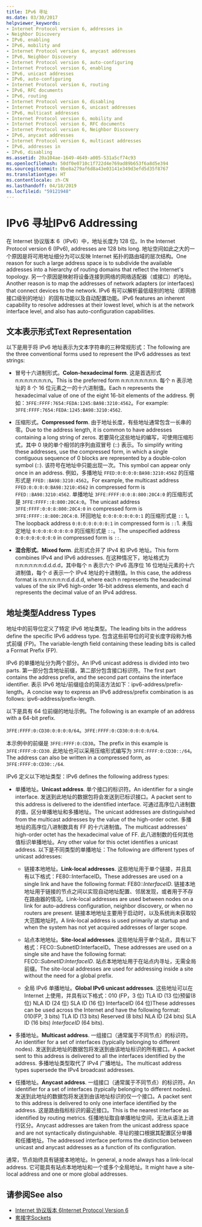 ```yaml
---
title: IPv6 寻址
ms.date: 03/30/2017
helpviewer_keywords:
- Internet Protocol version 6, addresses in
- Neighbor Discovery
- IPv6, enabling
- IPv6, mobility and
- Internet Protocol version 6, anycast addresses
- IPv6, Neighbor Discovery
- Internet Protocol version 6, auto-configuring
- Internet Protocol version 6, enabling
- IPv6, unicast addresses
- IPv6, auto-configuring
- Internet Protocol version 6, routing
- IPv6, RFC documents
- IPv6, routing
- Internet Protocol version 6, disabling
- Internet Protocol version 6, unicast addresses
- IPv6, multicast addresses
- Internet Protocol version 6, mobility and
- Internet Protocol version 6, RFC documents
- Internet Protocol version 6, Neighbor Discovery
- IPv6, anycast addresses
- Internet Protocol version 6, multicast addresses
- IPv6, addresses in
- IPv6, disabling
ms.assetid: 20a104ae-1649-4649-a005-531a5cf74c93
ms.openlocfilehash: 50df0e0710c1f722d4e769ad89b653f6a8d5e394
ms.sourcegitcommit: 0be8a279af6d8a43e03141e349d3efd5d35f8767
ms.translationtype: HT
ms.contentlocale: zh-CN
ms.lasthandoff: 04/18/2019
ms.locfileid: "59121948"
---
```

# <a name="ipv6-addressing"></a><span data-ttu-id="3c8d4-102">IPv6 寻址</span><span class="sxs-lookup"><span data-stu-id="3c8d4-102">IPv6 Addressing</span></span>
<span data-ttu-id="3c8d4-103">在 Internet 协议版本 6（IPv6）中，地址长度为 128 位。</span><span class="sxs-lookup"><span data-stu-id="3c8d4-103">In the Internet Protocol version 6 (IPv6), addresses are 128 bits long.</span></span> <span data-ttu-id="3c8d4-104">地址空间如此之大的一个原因是将可用地址细分为可以反映 Internet 拓扑的路由域的层次结构。</span><span class="sxs-lookup"><span data-stu-id="3c8d4-104">One reason for such a large address space is to subdivide the available addresses into a hierarchy of routing domains that reflect the Internet's topology.</span></span> <span data-ttu-id="3c8d4-105">另一个原因是映射将设备连接到网络的网络适配器（或接口）的地址。</span><span class="sxs-lookup"><span data-stu-id="3c8d4-105">Another reason is to map the addresses of network adapters (or interfaces) that connect devices to the network.</span></span> <span data-ttu-id="3c8d4-106">IPv6 有可以解析最低级别的地址（即网络接口级别的地址）的固有功能以及自动配置功能。</span><span class="sxs-lookup"><span data-stu-id="3c8d4-106">IPv6 features an inherent capability to resolve addresses at their lowest level, which is at the network interface level, and also has auto-configuration capabilities.</span></span>  
  
## <a name="text-representation"></a><span data-ttu-id="3c8d4-107">文本表示形式</span><span class="sxs-lookup"><span data-stu-id="3c8d4-107">Text Representation</span></span>  
 <span data-ttu-id="3c8d4-108">以下是用于将 IPv6 地址表示为文本字符串的三种常规形式：</span><span class="sxs-lookup"><span data-stu-id="3c8d4-108">The following are the three conventional forms used to represent the IPv6 addresses as text strings:</span></span>  
  
-   <span data-ttu-id="3c8d4-109">冒号十六进制形式。</span><span class="sxs-lookup"><span data-stu-id="3c8d4-109">**Colon-hexadecimal form**.</span></span> <span data-ttu-id="3c8d4-110">这是首选形式 n:n:n:n:n:n:n:n。</span><span class="sxs-lookup"><span data-stu-id="3c8d4-110">This is the preferred form n:n:n:n:n:n:n:n.</span></span> <span data-ttu-id="3c8d4-111">每个 n 表示地址的 8 个 16 位元素之一的十六进制值。</span><span class="sxs-lookup"><span data-stu-id="3c8d4-111">Each n represents the hexadecimal value of one of the eight 16-bit elements of the address.</span></span> <span data-ttu-id="3c8d4-112">例如：`3FFE:FFFF:7654:FEDA:1245:BA98:3210:4562`。</span><span class="sxs-lookup"><span data-stu-id="3c8d4-112">For example: `3FFE:FFFF:7654:FEDA:1245:BA98:3210:4562`.</span></span>  
  
-   <span data-ttu-id="3c8d4-113">压缩形式。</span><span class="sxs-lookup"><span data-stu-id="3c8d4-113">**Compressed form**.</span></span> <span data-ttu-id="3c8d4-114">由于地址长度，有些地址通常包含一长串的零。</span><span class="sxs-lookup"><span data-stu-id="3c8d4-114">Due to the address length, it is common to have addresses containing a long string of zeros.</span></span> <span data-ttu-id="3c8d4-115">若要简化这些地址的编写，可使用压缩形式，其中 0 块的单个相邻的序列由双冒号 (::) 表示。</span><span class="sxs-lookup"><span data-stu-id="3c8d4-115">To simplify writing these addresses, use the compressed form, in which a single contiguous sequence of 0 blocks are represented by a double-colon symbol (::).</span></span> <span data-ttu-id="3c8d4-116">该符号在地址中只能出现一次。</span><span class="sxs-lookup"><span data-stu-id="3c8d4-116">This symbol can appear only once in an address.</span></span> <span data-ttu-id="3c8d4-117">例如，多播地址 `FFED:0:0:0:0:BA98:3210:4562` 的压缩形式是 `FFED::BA98:3210:4562`。</span><span class="sxs-lookup"><span data-stu-id="3c8d4-117">For example, the multicast address `FFED:0:0:0:0:BA98:3210:4562` in compressed form is `FFED::BA98:3210:4562`.</span></span> <span data-ttu-id="3c8d4-118">单播地址 `3FFE:FFFF:0:0:8:800:20C4:0` 的压缩形式是 `3FFE:FFFF::8:800:20C4:0`。</span><span class="sxs-lookup"><span data-stu-id="3c8d4-118">The unicast address `3FFE:FFFF:0:0:8:800:20C4:0` in compressed form is `3FFE:FFFF::8:800:20C4:0`.</span></span> <span data-ttu-id="3c8d4-119">环回地址 `0:0:0:0:0:0:0:1` 的压缩形式是 `::` 1。</span><span class="sxs-lookup"><span data-stu-id="3c8d4-119">The loopback address `0:0:0:0:0:0:0:1` in compressed form is `::`1.</span></span> <span data-ttu-id="3c8d4-120">未指定地址 `0:0:0:0:0:0:0:0` 的压缩形式是 `::`。</span><span class="sxs-lookup"><span data-stu-id="3c8d4-120">The unspecified address `0:0:0:0:0:0:0:0` in compressed form is `::`.</span></span>  
  
-   <span data-ttu-id="3c8d4-121">**混合形式**。</span><span class="sxs-lookup"><span data-stu-id="3c8d4-121">**Mixed form**.</span></span> <span data-ttu-id="3c8d4-122">此形式合并了 IPv4 和 IPv6 地址。</span><span class="sxs-lookup"><span data-stu-id="3c8d4-122">This form combines IPv4 and IPv6 addresses.</span></span> <span data-ttu-id="3c8d4-123">在这种情况下，地址格式为 n:n:n:n:n:n:d.d.d.d，其中每个 n 表示六个 IPv6 高序位 16 位地址元素的十六进制值，每个 d 表示一个 IPv4 地址的十进制值。</span><span class="sxs-lookup"><span data-stu-id="3c8d4-123">In this case, the address format is n:n:n:n:n:n:d.d.d.d, where each n represents the hexadecimal values of the six IPv6 high-order 16-bit address elements, and each d represents the decimal value of an IPv4 address.</span></span>  
  
## <a name="address-types"></a><span data-ttu-id="3c8d4-124">地址类型</span><span class="sxs-lookup"><span data-stu-id="3c8d4-124">Address Types</span></span>  
 <span data-ttu-id="3c8d4-125">地址中的前导位定义了特定 IPv6 地址类型。</span><span class="sxs-lookup"><span data-stu-id="3c8d4-125">The leading bits in the address define the specific IPv6 address type.</span></span> <span data-ttu-id="3c8d4-126">包含这些前导位的可变长度字段称为格式前缀 (FP)。</span><span class="sxs-lookup"><span data-stu-id="3c8d4-126">The variable-length field containing these leading bits is called a Format Prefix (FP).</span></span>  
  
 <span data-ttu-id="3c8d4-127">IPv6 的单播地址分为两个部分。</span><span class="sxs-lookup"><span data-stu-id="3c8d4-127">An IPv6 unicast address is divided into two parts.</span></span> <span data-ttu-id="3c8d4-128">第一部分包含地址前缀，第二部分包含接口标识符。</span><span class="sxs-lookup"><span data-stu-id="3c8d4-128">The first part contains the address prefix, and the second part contains the interface identifier.</span></span> <span data-ttu-id="3c8d4-129">表示 IPv6 地址/前缀组合的简洁方法如下：ipv6-address/prefix-length。</span><span class="sxs-lookup"><span data-stu-id="3c8d4-129">A concise way to express an IPv6 address/prefix combination is as follows: ipv6-address/prefix-length.</span></span>  
  
 <span data-ttu-id="3c8d4-130">以下是具有 64 位前缀的地址示例。</span><span class="sxs-lookup"><span data-stu-id="3c8d4-130">The following is an example of an address with a 64-bit prefix.</span></span>  
  
 <span data-ttu-id="3c8d4-131">`3FFE:FFFF:0:CD30:0:0:0:0/64`。</span><span class="sxs-lookup"><span data-stu-id="3c8d4-131">`3FFE:FFFF:0:CD30:0:0:0:0/64`.</span></span>  
  
 <span data-ttu-id="3c8d4-132">本示例中的前缀是 `3FFE:FFFF:0:CD30`。</span><span class="sxs-lookup"><span data-stu-id="3c8d4-132">The prefix in this example is `3FFE:FFFF:0:CD30`.</span></span> <span data-ttu-id="3c8d4-133">此地址也可以采用压缩形式编写为 `3FFE:FFFF:0:CD30::/64`。</span><span class="sxs-lookup"><span data-stu-id="3c8d4-133">The address can also be written in a compressed form, as `3FFE:FFFF:0:CD30::/64`.</span></span>  
  
 <span data-ttu-id="3c8d4-134">IPv6 定义以下地址类型：</span><span class="sxs-lookup"><span data-stu-id="3c8d4-134">IPv6 defines the following address types:</span></span>  
  
-   <span data-ttu-id="3c8d4-135">单播地址。</span><span class="sxs-lookup"><span data-stu-id="3c8d4-135">**Unicast address**.</span></span> <span data-ttu-id="3c8d4-136">单个接口的标识符。</span><span class="sxs-lookup"><span data-stu-id="3c8d4-136">An identifier for a single interface.</span></span> <span data-ttu-id="3c8d4-137">发送到此地址的数据包将会发送到已标识接口。</span><span class="sxs-lookup"><span data-stu-id="3c8d4-137">A packet sent to this address is delivered to the identified interface.</span></span> <span data-ttu-id="3c8d4-138">可通过高序位八进制数的值，区分单播地址和多播地址。</span><span class="sxs-lookup"><span data-stu-id="3c8d4-138">The unicast addresses are distinguished from the multicast addresses by the value of the high-order octet.</span></span> <span data-ttu-id="3c8d4-139">多播地址的高序位八进制数具有 FF 的十六进制值。</span><span class="sxs-lookup"><span data-stu-id="3c8d4-139">The multicast addresses' high-order octet has the hexadecimal value of FF.</span></span> <span data-ttu-id="3c8d4-140">此八进制数的任何其他值标识单播地址。</span><span class="sxs-lookup"><span data-stu-id="3c8d4-140">Any other value for this octet identifies a unicast address.</span></span> <span data-ttu-id="3c8d4-141">以下是不同类型的单播地址：</span><span class="sxs-lookup"><span data-stu-id="3c8d4-141">The following are different types of unicast addresses:</span></span>  
  
    -   <span data-ttu-id="3c8d4-142">链接本地地址。</span><span class="sxs-lookup"><span data-stu-id="3c8d4-142">**Link-local addresses**.</span></span> <span data-ttu-id="3c8d4-143">这些地址用于单个链接，并且具有以下格式：FE80::InterfaceID。</span><span class="sxs-lookup"><span data-stu-id="3c8d4-143">These addresses are used on a single link and have the following format: FE80::*InterfaceID*.</span></span> <span data-ttu-id="3c8d4-144">链接本地地址用于链接的节点之间以实现自动地址配置、邻居发现，或者用于不存在路由器的情况。</span><span class="sxs-lookup"><span data-stu-id="3c8d4-144">Link-local addresses are used between nodes on a link for auto-address configuration, neighbor discovery, or when no routers are present.</span></span> <span data-ttu-id="3c8d4-145">链接本地地址主要用于启动时，以及系统尚未获取较大范围地址时。</span><span class="sxs-lookup"><span data-stu-id="3c8d4-145">A link-local address is used primarily at startup and when the system has not yet acquired addresses of larger scope.</span></span>  
  
    -   <span data-ttu-id="3c8d4-146">站点本地地址。</span><span class="sxs-lookup"><span data-stu-id="3c8d4-146">**Site-local addresses**.</span></span> <span data-ttu-id="3c8d4-147">这些地址用于单个站点，具有以下格式：FEC0::SubnetID:InterfaceID。</span><span class="sxs-lookup"><span data-stu-id="3c8d4-147">These addresses are used on a single site and have the following format: FEC0::*SubnetID*:*InterfaceID*.</span></span> <span data-ttu-id="3c8d4-148">站点本地地址用于在站点内寻址，无需全局前缀。</span><span class="sxs-lookup"><span data-stu-id="3c8d4-148">The site-local addresses are used for addressing inside a site without the need for a global prefix.</span></span>  
  
    -   <span data-ttu-id="3c8d4-149">全局 IPv6 单播地址。</span><span class="sxs-lookup"><span data-stu-id="3c8d4-149">**Global IPv6 unicast addresses**.</span></span> <span data-ttu-id="3c8d4-150">这些地址可以在 Internet 上使用，并具有以下格式：010 (FP，3 位) TLA ID (13 位)预留(8 位) NLA ID (24 位) SLA ID (16 位) InterfaceID (64 位)</span><span class="sxs-lookup"><span data-stu-id="3c8d4-150">These addresses can be used across the Internet and have the following format: 010(FP, 3 bits) TLA ID (13 bits) Reserved (8 bits) NLA ID (24 bits) SLA ID (16 bits) *InterfaceID* (64 bits).</span></span>  
  
-   <span data-ttu-id="3c8d4-151">多播地址。</span><span class="sxs-lookup"><span data-stu-id="3c8d4-151">**Multicast address**.</span></span> <span data-ttu-id="3c8d4-152">一组接口（通常属于不同节点）的标识符。</span><span class="sxs-lookup"><span data-stu-id="3c8d4-152">An identifier for a set of interfaces (typically belonging to different nodes).</span></span> <span data-ttu-id="3c8d4-153">发送到此地址的数据包将发送到由该地址标识的所有接口。</span><span class="sxs-lookup"><span data-stu-id="3c8d4-153">A packet sent to this address is delivered to all the interfaces identified by the address.</span></span> <span data-ttu-id="3c8d4-154">多播地址类型取代了 IPv4 广播地址。</span><span class="sxs-lookup"><span data-stu-id="3c8d4-154">The multicast address types supersede the IPv4 broadcast addresses.</span></span>  
  
-   <span data-ttu-id="3c8d4-155">任播地址。</span><span class="sxs-lookup"><span data-stu-id="3c8d4-155">**Anycast address**.</span></span> <span data-ttu-id="3c8d4-156">一组接口（通常属于不同节点）的标识符。</span><span class="sxs-lookup"><span data-stu-id="3c8d4-156">An identifier for a set of interfaces (typically belonging to different nodes).</span></span> <span data-ttu-id="3c8d4-157">发送到此地址的数据包将发送到由该地址标识的仅一个接口。</span><span class="sxs-lookup"><span data-stu-id="3c8d4-157">A packet sent to this address is delivered to only one interface identified by the address.</span></span> <span data-ttu-id="3c8d4-158">这是路由指标标识的最近接口。</span><span class="sxs-lookup"><span data-stu-id="3c8d4-158">This is the nearest interface as identified by routing metrics.</span></span> <span data-ttu-id="3c8d4-159">任播地址取自单播地址空间，无法从语法上进行区分。</span><span class="sxs-lookup"><span data-stu-id="3c8d4-159">Anycast addresses are taken from the unicast address space and are not syntactically distinguishable.</span></span> <span data-ttu-id="3c8d4-160">寻址的接口根据其配置区分单播和任播地址。</span><span class="sxs-lookup"><span data-stu-id="3c8d4-160">The addressed interface performs the distinction between unicast and anycast addresses as a function of its configuration.</span></span>  
  
 <span data-ttu-id="3c8d4-161">通常，节点始终具有链接本地地址。</span><span class="sxs-lookup"><span data-stu-id="3c8d4-161">In general, a node always has a link-local address.</span></span> <span data-ttu-id="3c8d4-162">它可能具有站点本地地址和一个或多个全局地址。</span><span class="sxs-lookup"><span data-stu-id="3c8d4-162">It might have a site-local address and one or more global addresses.</span></span>  
  
## <a name="see-also"></a><span data-ttu-id="3c8d4-163">请参阅</span><span class="sxs-lookup"><span data-stu-id="3c8d4-163">See also</span></span>

- [<span data-ttu-id="3c8d4-164">Internet 协议版本 6</span><span class="sxs-lookup"><span data-stu-id="3c8d4-164">Internet Protocol Version 6</span></span>](../../../docs/framework/network-programming/internet-protocol-version-6.md)
- [<span data-ttu-id="3c8d4-165">套接字</span><span class="sxs-lookup"><span data-stu-id="3c8d4-165">Sockets</span></span>](../../../docs/framework/network-programming/sockets.md)
